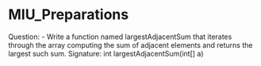 # MIU_Preparations
Question: -  Write a function named largestAdjacentSum that iterates through the array computing the sum of adjacent elements and returns the largest such sum. Signature: int largestAdjacentSum(int[] a)
